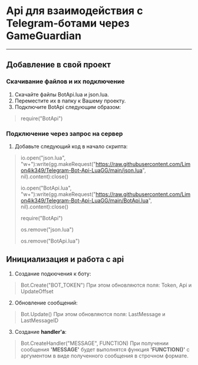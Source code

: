 # Api для взаимодействия с Telegram-ботами через GameGuardian
___
## Добавление в свой проект
### Скачивание файлов и их подключение
1. Скачайте файлы BotApi.lua и json.lua.
2. Переместите их в папку к Вашему проекту.
3. Подключите BotApi следующим образом:
> require("BotApi")
### Подключение через запрос на сервер
1. Добавьте следующий код в начало скрипта:
> io.open("json.lua", "w+"):write(gg.makeRequest("https://raw.githubusercontent.com/Limon4ik349/Telegram-Bot-Api-LuaGG/main/json.lua", nil).content):close()
> 
> io.open("BotApi.lua", "w+"):write(gg.makeRequest("https://raw.githubusercontent.com/Limon4ik349/Telegram-Bot-Api-LuaGG/main/BotApi.lua", nil).content):close()
> 
> require("BotApi")
> 
> os.remove("json.lua")
> 
> os.remove("BotApi.lua")
## Инициализация и работа с api
1. Создание подкючения к боту:
> Bot.Create("BOT_TOKEN")
При этом обновляются поля: Token, Api и UpdateOffset
2. Обновление сообщений:
> Bot.Update()
При этом обновляются поля: LastMessage и LastMessageID
3. Создание **handler'a**:
> Bot.CreateHandler("MESSAGE", FUNCTION)
При получении сообщения **'MESSAGE'** будет выполнятся функция **'FUNCTION()'** с аргументом в виде полученного сообщения в строчном формате.
